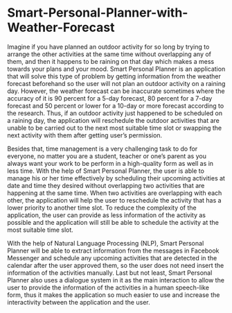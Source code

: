 # Smart-Personal-Planner-with-Weather-Forecast
Imagine if you have planned an outdoor activity for so long by trying to arrange the other activities at the same time without overlapping any of them, and then it happens to be raining on that day which makes a mess towards your plans and your mood. Smart Personal Planner is an application that will solve this type of problem by getting information from the weather forecast beforehand so the user will not plan an outdoor activity on a raining day. However, the weather forecast can be inaccurate sometimes where the accuracy of it is 90 percent for a 5-day forecast, 80 percent for a 7-day forecast and 50 percent or lower for a 10-day or more forecast according to the research. Thus, if an outdoor activity just happened to be scheduled on a raining day, the application will reschedule the outdoor activities that are unable to be carried out to the next most suitable time slot or swapping the next activity with them after getting user’s permission.
	
Besides that, time management is a very challenging task to do for everyone, no matter you are a student, teacher or one’s parent as you always want your work to be perform in a high-quality form as well as in less time. With the help of Smart Personal Planner, the user is able to manage his or her time effectively by scheduling their upcoming activities at date and time they desired without overlapping two activities that are happening at the same time. When two activities are overlapping with each other, the application will help the user to reschedule the activity that has a lower priority to another time slot. To reduce the complexity of the application, the user can provide as less information of the activity as possible and the application will still be able to schedule the activity at the most suitable time slot.
	
With the help of Natural Language Processing (NLP), Smart Personal Planner will be able to extract information from the messages in Facebook Messenger and schedule any upcoming activities that are detected in the calendar after the user approved them, so the user does not need insert the information of the activities manually. Last but not least, Smart Personal Planner also uses a dialogue system in it as the main interaction to allow the user to provide the information of the activities in a human speech-like form, thus it makes the application so much easier to use and increase the interactivity between the application and the user.


